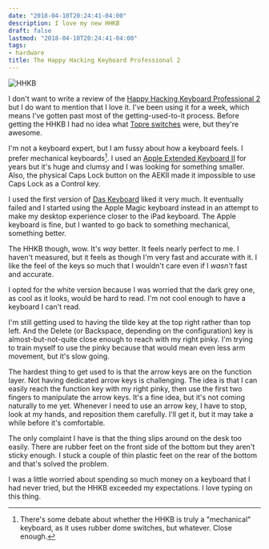 ```yaml
---
date: "2018-04-10T20:24:41-04:00"
description: I love my new HHKB
draft: false
lastmod: "2018-04-10T20:24:41-04:00"
tags:
- hardware
title: The Happy Hacking Keyboard Professional 2
---
```


<img src="/img/2018/hhkbp2.jpg" alt="HHKB" />

I don't want to write a review of the [Happy Hacking Keyboard Professional 2](https://www.hhkeyboard.com/) but I do want to mention that I love it. I've been using it for a week, which means I've gotten past most of the getting-used-to-it process. Before getting the HHKB I had no idea what [Topre switches](https://deskthority.net/wiki/Topre_switch) were, but they're awesome.

I'm not a keyboard expert, but I am fussy about how a keyboard feels. I prefer mechanical keyboards[^mechanical]. I used an [Apple Extended Keyboard II](https://en.wikipedia.org/wiki/Apple_Extended_Keyboard) for years but it's huge and clumsy and I was looking for something smaller. Also, the physical Caps Lock button on the AEKII made it impossible to use Caps Lock as a Control key.

I used the first version of [Das Keyboard](https://www.daskeyboard.com/) liked it very much. It eventually failed and I started using the Apple Magic keyboard instead in an attempt to make my desktop experience closer to the iPad keyboard. The Apple keyboard is fine, but I wanted to go back to something mechanical, something better.

The HHKB though, wow. It's _way_ better. It feels nearly perfect to me. I haven't measured, but it feels as though I'm very fast and accurate with it. I like the feel of the keys so much that I wouldn't care even if I _wasn't_ fast and accurate.

I opted for the white version because I was worried that the dark grey one, as cool as it looks, would be hard to read. I'm not cool enough to have a keyboard I can't read.

I'm still getting used to having the tilde key at the top right rather than top left. And the Delete (or Backspace, depending on the configuration) key is almost-but-not-quite close enough to reach with my right pinky. I'm trying to train myself to use the pinky because that would mean even less arm movement, but it's slow going.

The hardest thing to get used to is that the arrow keys are on the function layer. Not having dedicated arrow keys is challenging. The idea is that I can easily reach the function key with my right pinky, then use the first two fingers to manipulate the arrow keys. It's a fine idea, but it's not coming naturally to me yet. Whenever I need to use an arrow key, I have to stop, look at my hands, and reposition them carefully. I'll get it, but it may take a while before it's comfortable.

The only complaint I have is that the thing slips around on the desk too easily. There are rubber feet on the front side of the bottom but they aren't sticky enough. I stuck a couple of thin plastic feet on the rear of the bottom and that's solved the problem.

I was a little worried about spending so much money on a keyboard that I had never tried, but the HHKB exceeded my expectations. I love typing on this thing.

[^mechanical]: There's some debate about whether the HHKB is truly a "mechanical" keyboard, as it uses rubber dome switches, but whatever. Close enough.


